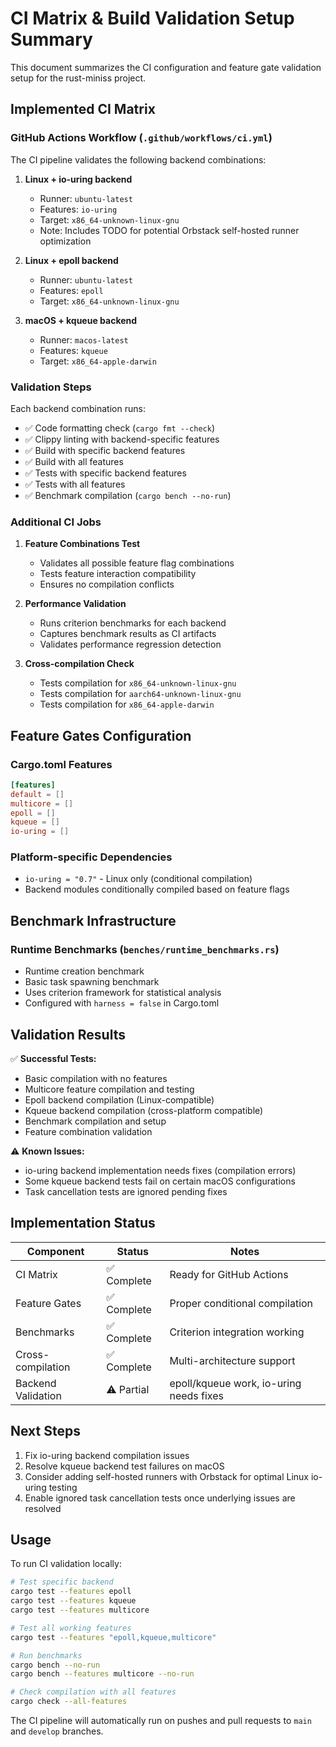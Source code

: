 # CI Matrix & Build Validation Setup Summary

This document summarizes the CI configuration and feature gate validation setup for the rust-miniss project.

## Implemented CI Matrix

### GitHub Actions Workflow (`.github/workflows/ci.yml`)

The CI pipeline validates the following backend combinations:

1. **Linux + io-uring backend**
   - Runner: `ubuntu-latest`
   - Features: `io-uring`
   - Target: `x86_64-unknown-linux-gnu`
   - Note: Includes TODO for potential Orbstack self-hosted runner optimization

2. **Linux + epoll backend**
   - Runner: `ubuntu-latest`
   - Features: `epoll`
   - Target: `x86_64-unknown-linux-gnu`

3. **macOS + kqueue backend**
   - Runner: `macos-latest`
   - Features: `kqueue`
   - Target: `x86_64-apple-darwin`

### Validation Steps

Each backend combination runs:
- ✅ Code formatting check (`cargo fmt --check`)
- ✅ Clippy linting with backend-specific features
- ✅ Build with specific backend features
- ✅ Build with all features
- ✅ Tests with specific backend features
- ✅ Tests with all features
- ✅ Benchmark compilation (`cargo bench --no-run`)

### Additional CI Jobs

1. **Feature Combinations Test**
   - Validates all possible feature flag combinations
   - Tests feature interaction compatibility
   - Ensures no compilation conflicts

2. **Performance Validation**
   - Runs criterion benchmarks for each backend
   - Captures benchmark results as CI artifacts
   - Validates performance regression detection

3. **Cross-compilation Check**
   - Tests compilation for `x86_64-unknown-linux-gnu`
   - Tests compilation for `aarch64-unknown-linux-gnu`
   - Tests compilation for `x86_64-apple-darwin`

## Feature Gates Configuration

### Cargo.toml Features
```toml
[features]
default = []
multicore = []
epoll = []
kqueue = []
io-uring = []
```

### Platform-specific Dependencies
- `io-uring = "0.7"` - Linux only (conditional compilation)
- Backend modules conditionally compiled based on feature flags

## Benchmark Infrastructure

### Runtime Benchmarks (`benches/runtime_benchmarks.rs`)
- Runtime creation benchmark
- Basic task spawning benchmark
- Uses criterion framework for statistical analysis
- Configured with `harness = false` in Cargo.toml

## Validation Results

✅ **Successful Tests:**
- Basic compilation with no features
- Multicore feature compilation and testing
- Epoll backend compilation (Linux-compatible)
- Kqueue backend compilation (cross-platform compatible)
- Benchmark compilation and setup
- Feature combination validation

⚠️ **Known Issues:**
- io-uring backend implementation needs fixes (compilation errors)
- Some kqueue backend tests fail on certain macOS configurations
- Task cancellation tests are ignored pending fixes

## Implementation Status

| Component | Status | Notes |
|-----------|--------|-------|
| CI Matrix | ✅ Complete | Ready for GitHub Actions |
| Feature Gates | ✅ Complete | Proper conditional compilation |
| Benchmarks | ✅ Complete | Criterion integration working |
| Cross-compilation | ✅ Complete | Multi-architecture support |
| Backend Validation | ⚠️ Partial | epoll/kqueue work, io-uring needs fixes |

## Next Steps

1. Fix io-uring backend compilation issues
2. Resolve kqueue backend test failures on macOS
3. Consider adding self-hosted runners with Orbstack for optimal Linux io-uring testing
4. Enable ignored task cancellation tests once underlying issues are resolved

## Usage

To run CI validation locally:
```bash
# Test specific backend
cargo test --features epoll
cargo test --features kqueue
cargo test --features multicore

# Test all working features
cargo test --features "epoll,kqueue,multicore"

# Run benchmarks
cargo bench --no-run
cargo bench --features multicore --no-run

# Check compilation with all features
cargo check --all-features
```

The CI pipeline will automatically run on pushes and pull requests to `main` and `develop` branches.
